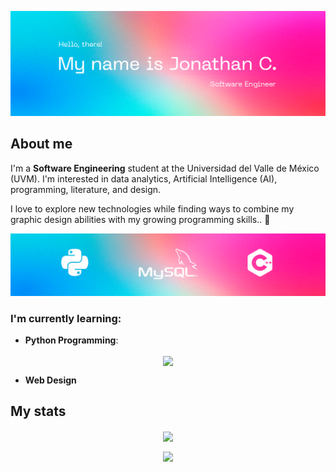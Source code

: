 ![header banner](https://github.com/jonathancazares/jonathancazares/blob/main/banner_alt.png)

## About me

I'm a **Software Engineering** student at the Universidad del Valle de México (UVM). I'm interested in data analytics, Artificial Intelligence (AI), programming, literature, and design. 

I love to explore new technologies while finding ways to combine my graphic design abilities with my growing programming skills.. 🤖

<img src= "https://github.com/jonathancazares/jonathancazares/blob/main/banner_two.png">

### I'm currently learning:
- **Python Programming**:

<p align="center">
	<a href="https://github.com/jonathancazares/100-Days-of-Python-codes">
		<img align="center" height="120em" src="https://github-readme-stats.vercel.app/api/pin/?username=jonathancazares&theme=radical&hide_border=true&repo=100-days-of-code"/>
	</a>

- **Web Design**

## My stats

<p align="center">
	<a href="https://github.com/jonathancazares">
		<img align="center" src="https://activity-graph.herokuapp.com/graph?username=jonathancazares&bg_color=000000&color=ff1099&line=ff1099&point=f7f7f7&area=true&hide_border=true)](https://github.com/ashutosh00710/github-readme-activity-graph"/)
	</a>
</p>
	
<p align="center">
	<a href="https://github.com/jonathancazares">
		<img align="center" height="180em" src="https://github-readme-streak-stats.herokuapp.com?user=jonathancazares&theme=radical&hide_border=true"/>
	</a>
</p>
